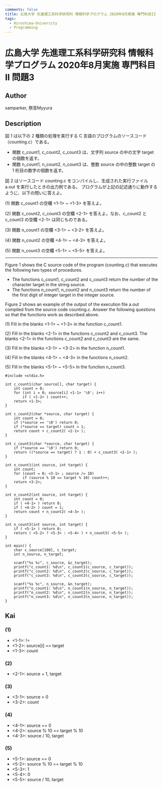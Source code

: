 ```yaml
---
comments: false
title: 広島大学 先進理工系科学研究科 情報科学プログラム 2020年8月実施 専門科目II 問題3
tags:
  - Hiroshima-University
  - Programming
---
```

# 広島大学 先進理工系科学研究科 情報科学プログラム 2020年8月実施 専門科目II 問題3

## **Author**
samparker, 祭音Myyura

## **Description**
図 1 は以下の 2 種類の処理を実行する C 言語のプログラムのソースコード（counting.c）である。

- 関数 c_count1, c_count2, c_count3 は、文字列 source の中の文字 target の個数を返す。
- 関数 n_count1, n_count2, n_count3 は、整数 source の中の整数 target の 1 桁目の数字の個数を返す。

図 2 はソースコード counting.c をコンパイルし、生成された実行ファイル a.out を実行したときの出力例である。
プログラムが上記の記述通りに動作するように、以下の問いに答えよ。

(1) 関数 c_count1 の空欄 <1-1> ~ <1-3> を答えよ。

(2) 関数 c_count2, c_count3 の空欄 <2-1> を答えよ。なお、c_count2 と c_count3 の空欄 <2-1> は同じものである。

(3) 関数 n_count1 の空欄 <3-1> ~ <3-2> を答えよ。

(4) 関数 n_count2 の空欄 <4-1> ~ <4-3> を答えよ。

(5) 関数 n_count3 の空欄 <5-1> ~ <5-5> を答えよ。

--------------------------------------------

Figure 1 shows the C source code of the program (counting.c) that executes the following two types of procedures.

- The functions c_count1, c_count2 and c_count3 return the number of the character target in the string source.
- The functions n_count1, n_count2 and n_count3 return the number of the first digit of integer target in the integer source.

Figure 2 shows an example of the output of the execution file a.out compiled from the source code counting.c.
Answer the following questions so that the functions work as described above.

(1) Fill in the blanks <1-1> ~ <1-3> in the function c_count1.

(2) Fill in the blanks <2-1> in the functions c_count2 and c_count3. The blanks <2-1> in the functions c_count2 and c_count3 are the same.

(3) Fill in the blanks <3-1> ~ <3-2> in the function n_count1.

(4) Fill in the blanks <4-1> ~ <4-3> in the functions n_count2.

(5) Fill in the blanks <5-1> ~ <5-5> in the function n_count3.

```text
#include <stdio.h>

int c_count1(char source[], char target) {
    int count = 0;
    for (int i = 0; source[i] <1-1> '\0'; i++)
        if ( <1-2> ) count++;
    return <1-3>;
}

int c_count2(char *source, char target) {
    int count = 0;
    if (*source == '\0') return 0;
    if (*source == target) count = 1;
    return count + c_count2( <2-1> );
}

int c_count3(char *source, char target) {
    if (*source == '\0') return 0;
    return ((*source == target) ? 1 : 0) + c_count3( <2-1> );
}

int n_count1(int source, int target) {
    int count;
    for (count = 0; <3-1> ; source /= 10)
        if (source % 10 == target % 10) count++;
    return <3-2>;
}

int n_count2(int source, int target) {
    int count = 0;
    if ( <4-1> ) return 0;
    if ( <4-2> ) count = 1;
    return count + n_count2( <4-3> );
}

int n_count3(int source, int target) {
    if ( <5-1> ) return 0;
    return ( <5-2> ? <5-3> : <5-4> ) + n_count3( <5-5> );
}

int main() {
    char c_source[100], c_target;
    int n_source, n_target;

    scanf("%s %c", c_source, &c_target);
    printf("c_count1: %d\n", c_count1(c_source, c_target));
    printf("c_count2: %d\n", c_count2(c_source, c_target));
    printf("c_count3: %d\n", c_count3(c_source, c_target));

    scanf("%s %c", n_source, &n_target);
    printf("n_count1: %d\n", n_count1(n_source, n_target));
    printf("n_count2: %d\n", n_count2(n_source, n_target));
    printf("n_count3: %d\n", n_count3(n_source, n_target));
}
```

## **Kai**
### (1)
- <1-1>: !=
- <1-2>: source\[i\] == target
- <1-3>: count

### (2)
- <2-1>: source + 1, target

### (3)
- <3-1>: source > 0
- <3-2>: count

### (4)
- <4-1>: source == 0
- <4-2>: source % 10 == target % 10
- <4-3>: source / 10, target

### (5)
- <5-1>: source == 0
- <5-2>: source % 10 == target % 10
- <5-3>: 1
- <5-4>: 0
- <5-5>: source / 10, target